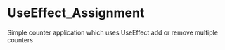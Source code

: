 # UseEffect_Assignment
Simple counter application which uses UseEffect add or remove multiple counters
